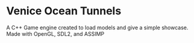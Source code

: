 # Venice Ocean Tunnels
 A C++ Game engine created to load models and give a simple showcase. Made with OpenGL, SDL2, and ASSIMP
